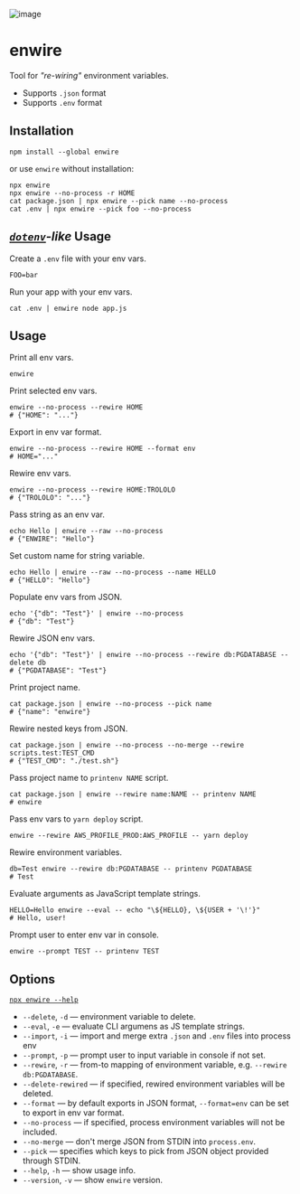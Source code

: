 ![image](https://user-images.githubusercontent.com/9773803/47254327-55ba7780-d461-11e8-8a7a-d5fe6a4630d4.png)


# enwire

Tool for *"re-wiring"* environment variables.

- Supports `.json` format
- Supports `.env` format


## Installation

```shell
npm install --global enwire
```

or use `enwire` without installation:

```shell
npx enwire
npx enwire --no-process -r HOME
cat package.json | npx enwire --pick name --no-process
cat .env | npx enwire --pick foo --no-process
```


## *[`dotenv`](https://www.npmjs.com/package/dotenv)-like* Usage

Create a `.env` file with your env vars.

```
FOO=bar
```

Run your app with your env vars.

```shell
cat .env | enwire node app.js
```


## Usage

Print all env vars.

```shell
enwire
```

Print selected env vars.

```shell
enwire --no-process --rewire HOME
# {"HOME": "..."}
```

Export in env var format.

```shell
enwire --no-process --rewire HOME --format env
# HOME="..."
```

Rewire env vars.

```shell
enwire --no-process --rewire HOME:TROLOLO
# {"TROLOLO": "..."}
```

Pass string as an env var.

```shell
echo Hello | enwire --raw --no-process
# {"ENWIRE": "Hello"}
```

Set custom name for string variable.

```shell
echo Hello | enwire --raw --no-process --name HELLO
# {"HELLO": "Hello"}
```

Populate env vars from JSON.

```shell
echo '{"db": "Test"}' | enwire --no-process
# {"db": "Test"}
```

Rewire JSON env vars.

```shell
echo '{"db": "Test"}' | enwire --no-process --rewire db:PGDATABASE --delete db
# {"PGDATABASE": "Test"}
```

Print project name.

```shell
cat package.json | enwire --no-process --pick name
# {"name": "enwire"}
```

Rewire nested keys from JSON.

```shell
cat package.json | enwire --no-process --no-merge --rewire scripts.test:TEST_CMD
# {"TEST_CMD": "./test.sh"}
```

Pass project name to `printenv NAME` script.

```shell
cat package.json | enwire --rewire name:NAME -- printenv NAME
# enwire
```

Pass env vars to `yarn deploy` script.

```shell
enwire --rewire AWS_PROFILE_PROD:AWS_PROFILE -- yarn deploy
```

Rewire environment variables.

```shell
db=Test enwire --rewire db:PGDATABASE -- printenv PGDATABASE
# Test
```

Evaluate arguments as JavaScript template strings.

```shell
HELLO=Hello enwire --eval -- echo "\${HELLO}, \${USER + '\!'}"
# Hello, user!
```

Prompt user to enter env var in console.

```shell
enwire --prompt TEST -- printenv TEST
```


## Options

[`npx enwire --help`](https://github.com/streamich/enwire/wiki/enwire)


- `--delete`, `-d` &mdash; environment variable to delete.
- `--eval`, `-e` &mdash; evaluate CLI argumens as JS template strings.
- `--import`, `-i` &mdash; import and merge extra `.json` and `.env` files into process env
- `--prompt`, `-p` &mdash; prompt user to input variable in console if not set.
- `--rewire`, `-r` &mdash; from-to mapping of environment variable, e.g. `--rewire db:PGDATABASE`.
- `--delete-rewired` &mdash; if specified, rewired environment variables will be deleted.
- `--format` &mdash; by default exports in JSON format, `--format=env` can be set to export in env var format.
- `--no-process` &mdash; if specified, process environment variables will not be included.
- `--no-merge` &mdash; don't merge JSON from STDIN into `process.env`.
- `--pick` &mdash; specifies which keys to pick from JSON object provided through STDIN.
- `--help`, `-h` &mdash; show usage info.
- `--version`, `-v` &mdash; show `enwire` version.
